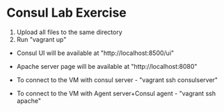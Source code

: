 # Consul Lab Exercise
1) Upload all files to the same directory
2) Run "vagrant up"

* Consul UI will be available at "http://localhost:8500/ui"
* Apache server page will be available at "http://localhost:8080"

* To connect to the VM with consul server - "vagrant ssh consulserver"
* To connect to the VM with Agent server+Consul agent - "vagrant ssh apache"
